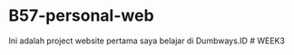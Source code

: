 # B57-personal-web
Ini adalah project website pertama saya belajar di Dumbways.ID
#   W E E K 3  
 